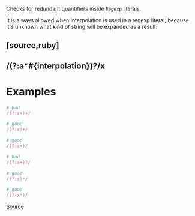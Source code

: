 
Checks for redundant quantifiers inside `Regexp` literals.

It is always allowed when interpolation is used in a regexp literal,
because it's unknown what kind of string will be expanded as a result:

[source,ruby]
----
/(?:a*#{interpolation})?/x
----

# Examples

```ruby
# bad
/(?:x+)+/

# good
/(?:x)+/

# good
/(?:x+)/

# bad
/(?:x+)?/

# good
/(?:x)*/

# good
/(?:x*)/
```

[Source](http://www.rubydoc.info/gems/rubocop/RuboCop/Cop/Lint/RedundantRegexpQuantifiers)